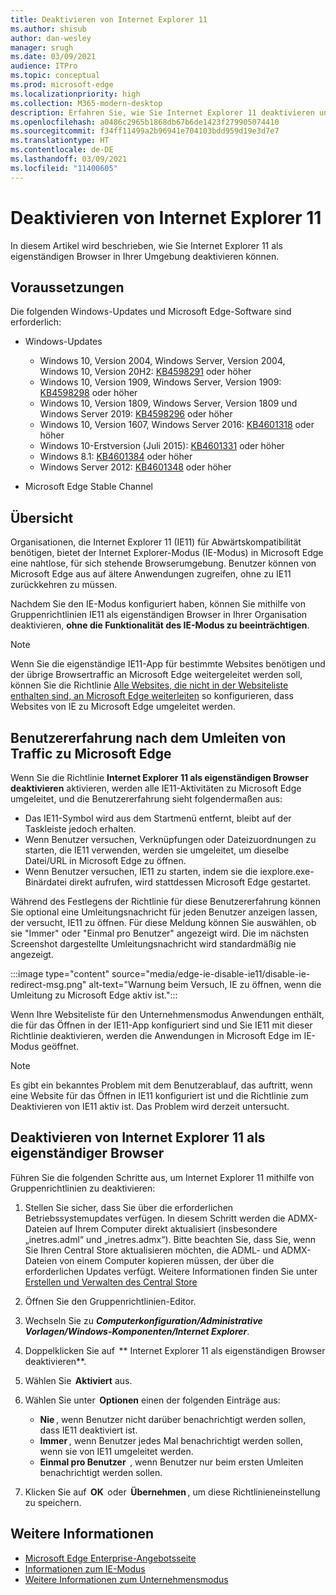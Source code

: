```yaml
---
title: Deaktivieren von Internet Explorer 11
ms.author: shisub
author: dan-wesley
manager: srugh
ms.date: 03/09/2021
audience: ITPro
ms.topic: conceptual
ms.prod: microsoft-edge
ms.localizationpriority: high
ms.collection: M365-modern-desktop
description: Erfahren Sie, wie Sie Internet Explorer 11 deaktivieren und den Internet Explorer-Modus in Microsoft Edge verwenden können.
ms.openlocfilehash: a0486c2965b1868db67b6de1423f279905074410
ms.sourcegitcommit: f34ff11499a2b96941e704103bdd959d19e3d7e7
ms.translationtype: HT
ms.contentlocale: de-DE
ms.lasthandoff: 03/09/2021
ms.locfileid: "11400605"
---
```

# <a name="disable-internet-explorer-11"></a>Deaktivieren von Internet Explorer 11

In diesem Artikel wird beschrieben, wie Sie Internet Explorer 11 als eigenständigen Browser in Ihrer Umgebung deaktivieren können.

## <a name="prerequisites"></a>Voraussetzungen

Die folgenden Windows-Updates und Microsoft Edge-Software sind erforderlich:

- Windows-Updates

  - Windows 10, Version 2004, Windows Server, Version 2004, Windows 10, Version 20H2: [KB4598291](https://support.microsoft.com/topic/february-2-2021-kb4598291-os-builds-19041-789-and-19042-789-preview-6a766199-a4f1-616e-1f5c-58bdc3ca5e3b) oder höher
  - Windows 10, Version 1909, Windows Server, Version 1909: [KB4598298](https://support.microsoft.com/topic/january-21-2021-kb4598298-os-build-18363-1350-preview-02dfd9ba-91a2-1b82-dede-42f288c02511) oder höher
  - Windows 10, Version 1809, Windows Server, Version 1809 und Windows Server 2019: [KB4598296](https://support.microsoft.com/topic/january-21-2021-kb4598296-os-build-17763-1728-preview-4c0931ff-45b7-ff59-5e00-c03b5afb363d) oder höher
  - Windows 10, Version 1607, Windows Server 2016: [KB4601318](https://support.microsoft.com/topic/february-9-2021-kb4601318-os-build-14393-4225-c5e3de6c-e3e6-ffb5-6197-48b9ce16446e) oder höher
   - Windows 10-Erstversion (Juli 2015): [KB4601331](https://support.microsoft.com/office/february-9-2021%e2%80%94kb4601331-os-build-10240-18842-6227d078-fef3-8d67-27e0-1882e6cb79ff?ui=en-US&rs=en-US&ad=US) oder höher
  - Windows 8.1: [KB4601384](https://support.microsoft.com/topic/february-9-2021-kb4601384-monthly-rollup-16bdbb75-dd4b-2910-abc5-7891c9756b96) oder höher
  - Windows Server 2012: [KB4601348](https://support.microsoft.com/topic/february-9-2021-kb4601348-monthly-rollup-2c338c0c-73d6-fb80-cc91-f1a86e80db0c) oder höher
  
- Microsoft Edge Stable Channel


## <a name="overview"></a>Übersicht

Organisationen, die Internet Explorer 11 (IE11) für Abwärtskompatibilität benötigen, bietet der Internet Explorer-Modus (IE-Modus) in Microsoft Edge eine nahtlose, für sich stehende Browserumgebung. Benutzer können von Microsoft Edge aus auf ältere Anwendungen zugreifen, ohne zu IE11 zurückkehren zu müssen.

Nachdem Sie den IE-Modus konfiguriert haben, können Sie mithilfe von Gruppenrichtlinien IE11 als eigenständigen Browser in Ihrer Organisation deaktivieren, **ohne die Funktionalität des IE-Modus zu beeinträchtigen**.

> [!NOTE]
> Wenn Sie die eigenständige IE11-App für bestimmte Websites benötigen und der übrige Browsertraffic an Microsoft Edge weitergeleitet werden soll, können Sie die Richtlinie [Alle Websites, die nicht in der Websiteliste enthalten sind, an Microsoft Edge weiterleiten](https://docs.microsoft.com/deployedge/edge-ie-mode-policies#redirect-sites-from-ie-to-microsoft-edge) so konfigurieren, dass Websites von IE zu Microsoft Edge umgeleitet werden.

## <a name="user-experience-after-redirecting-traffic-to-microsoft-edge"></a>Benutzererfahrung nach dem Umleiten von Traffic zu Microsoft Edge

Wenn Sie die Richtlinie **Internet Explorer 11 als eigenständigen Browser deaktivieren** aktivieren, werden alle IE11-Aktivitäten zu Microsoft Edge umgeleitet, und die Benutzererfahrung sieht folgendermaßen aus:

- Das IE11-Symbol wird aus dem Startmenü entfernt, bleibt auf der Taskleiste jedoch erhalten.
- Wenn Benutzer versuchen, Verknüpfungen oder Dateizuordnungen zu starten, die IE11 verwenden, werden sie umgeleitet, um dieselbe Datei/URL in Microsoft Edge zu öffnen.
- Wenn Benutzer versuchen, IE11 zu starten, indem sie die iexplore.exe-Binärdatei direkt aufrufen, wird stattdessen Microsoft Edge gestartet.

Während des Festlegens der Richtlinie für diese Benutzererfahrung können Sie optional eine Umleitungsnachricht für jeden Benutzer anzeigen lassen, der versucht, IE11 zu öffnen. Für diese Meldung können Sie auswählen, ob sie "Immer" oder "Einmal pro Benutzer" angezeigt wird. Die im nächsten Screenshot dargestellte Umleitungsnachricht wird standardmäßig nie angezeigt.

:::image type="content" source="media/edge-ie-disable-ie11/disable-ie-redirect-msg.png" alt-text="Warnung beim Versuch, IE zu öffnen, wenn die Umleitung zu Microsoft Edge aktiv ist.":::

Wenn Ihre Websiteliste für den Unternehmensmodus Anwendungen enthält, die für das Öffnen in der IE11-App konfiguriert sind und Sie IE11 mit dieser Richtlinie deaktivieren, werden die Anwendungen in Microsoft Edge im IE-Modus geöffnet.
> [!NOTE]
> Es gibt ein bekanntes Problem mit dem Benutzerablauf, das auftritt, wenn eine Website für das Öffnen in IE11 konfiguriert ist und die Richtlinie zum Deaktivieren von IE11 aktiv ist. Das Problem wird derzeit untersucht.

## <a name="disable-internet-explorer-11-as-a-standalone-browser"></a>Deaktivieren von Internet Explorer 11 als eigenständiger Browser

Führen Sie die folgenden Schritte aus, um Internet Explorer 11 mithilfe von Gruppenrichtlinien zu deaktivieren:

1. Stellen Sie sicher, dass Sie über die erforderlichen Betriebssystemupdates verfügen. In diesem Schritt werden die ADMX-Dateien auf Ihrem Computer direkt aktualisiert (insbesondere „inetres.adml“ und „inetres.admx“). Bitte beachten Sie, dass Sie, wenn Sie Ihren Central Store aktualisieren möchten, die ADML- und ADMX-Dateien von einem Computer kopieren müssen, der über die erforderlichen Updates verfügt. Weitere Informationen finden Sie unter [Erstellen und Verwalten des Central Store](https://docs.microsoft.com/troubleshoot/windows-client/group-policy/create-and-manage-central-store)
2. Öffnen Sie den Gruppenrichtlinien-Editor.
3. Wechseln Sie zu ***Computerkonfiguration/Administrative Vorlagen/Windows-Komponenten/Internet Explorer***. 
4. Doppelklicken Sie auf  ** Internet Explorer 11 als eigenständigen Browser deaktivieren**.
5. Wählen Sie  **Aktiviert** aus.
6. Wählen Sie unter  **Optionen** einen der folgenden Einträge aus:

   - **Nie** , wenn Benutzer nicht darüber benachrichtigt werden sollen, dass IE11 deaktiviert ist.
   - **Immer** , wenn Benutzer jedes Mal benachrichtigt werden sollen, wenn sie von IE11 umgeleitet werden.
   - **Einmal pro Benutzer**  , wenn Benutzer nur beim ersten Umleiten benachrichtigt werden sollen.

7. Klicken Sie auf  **OK**  oder  **Übernehmen** , um diese Richtlinieneinstellung zu speichern.

## <a name="see-also"></a>Weitere Informationen

- [Microsoft Edge Enterprise-Angebotsseite](https://aka.ms/EdgeEnterprise)
- [Informationen zum IE-Modus](https://docs.microsoft.com/deployedge/edge-ie-mode)
- [Weitere Informationen zum Unternehmensmodus](https://docs.microsoft.com/internet-explorer/ie11-deploy-guide/enterprise-mode-overview-for-ie11)

